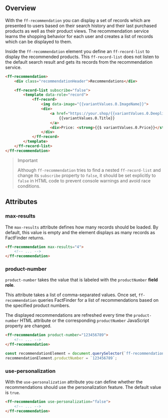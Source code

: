 ## Overview

With the `ff-recommendation` you can display a set of records which are presented to users based on their search history and their last purchased products as well as their product views.
The recommendation service learns the shopping behavior for each user and creates a list of records which can be displayed to them.

Inside the `ff-recommendation` element you define an `ff-record-list` to display the recommended products.
This `ff-record-list` does not listen to the default search result and gets its records from the recommendation service.

```html
<ff-recommendation>
    <div class="recommendationHeader">Recommendations</div>

    <ff-record-list subscribe="false">
        <template data-role="record">
            <ff-record>
                <img data-image="{{variantValues.0.ImageName}}">
                <div>
                    <a href="https://your.shop/{{variantValues.0.Deeplink}}">
                        {{variantValues.0.Title}}
                    </a>
                    <div>Price: <strong>{{$ variantValues.0.Price}}</strong></div>
                </div>
            </ff-record>
        </template>
    </ff-record-list>
</ff-recommendation>
```

> Important
>
> Although `ff-recommendation` tries to find a nested `ff-record-list` and change its `subscribe` property to `false`, it should be set explicitly to `false` in HTML code to prevent console warnings and avoid race conditions.


## Attributes

### max-results

The `max-results` attribute defines how many records should be loaded.
By default, this value is empty and the element displays as many records as FactFinder returns.

```html
<ff-recommendation max-results="4">
    <!-- ... -->
</ff-recommendation>
```


### product-number

`product-number` takes the value that is labeled with the `productNumber` **field role**.

This attribute takes a list of comma-separated values.
Once set, `ff-recommendation` queries FactFinder for a list of recommendations based on the specified product numbers.

The displayed recommendations are refreshed every time the `product-number` HTML attribute or the corresponding `productNumber` JavaScript property are changed. 

```html
<ff-recommendation product-number="123456789">
    <!-- ... -->
</ff-recommendation>
```

```js
const recommendationElement = document.querySelector(`ff-recommendation`);
recommendationElement.productNumber = `123456789`;
```


### use-personalization

With the `use-personalization` attribute you can define whether the recommendations should use the personalization feature.
The default value is `true`.

```html
<ff-recommendation use-personalization="false">
    <!-- ... -->
</ff-recommendation>
```
